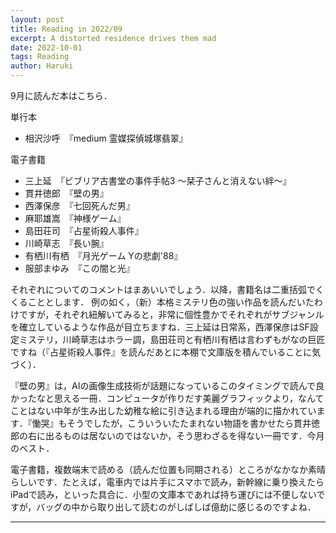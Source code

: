 ```yaml
---
layout: post
title: Reading in 2022/09
excerpt: A distorted residence drives them mad
date: 2022-10-01
tags: Reading
author: Haruki
---
```


9月に読んだ本はこちら．

単行本
* 相沢沙呼　『medium 霊媒探偵城塚翡翠』

電子書籍
* 三上延　『ビブリア古書堂の事件手帖3 ～栞子さんと消えない絆～』
* 貫井徳郎　『壁の男』
* 西澤保彦　『七回死んだ男』
* 麻耶雄嵩　『神様ゲーム』
* 島田荘司　『占星術殺人事件』
* 川崎草志　『長い腕』
* 有栖川有栖　『月光ゲーム Yの悲劇'88』
* 服部まゆみ　『この闇と光』

それぞれについてのコメントはまあいいでしょう．以降，書籍名は二重括弧でくくることとします．
例の如く，（新）本格ミステリ色の強い作品を読んだいたわけですが，それぞれ紐解いてみると，非常に個性豊かでそれぞれがサブジャンルを確立しているような作品が目立ちますね．三上延は日常系，西澤保彦はSF設定ミステリ，川崎草志はホラー調，島田荘司と有栖川有栖は言わずもがなの巨匠ですね（『占星術殺人事件』を読んだあとに本棚で文庫版を積んでいることに気づく）．


『壁の男』は，AIの画像生成技術が話題になっているこのタイミングで読んで良かったなと思える一冊．コンピュータが作りだす美麗グラフィックより，なんてことはない中年が生み出した幼稚な絵に引き込まれる理由が端的に描かれています．『慟哭』もそうでしたが，こういういたたまれない物語を書かせたら貫井徳郎の右に出るものは居ないのではないか，そう思わざるを得ない一冊です．今月のベスト．


電子書籍，複数端末で読める（読んだ位置も同期される）ところがなかなか素晴らしいです．たとえば，電車内では片手にスマホで読み，新幹線に乗り換えたらiPadで読み，といった具合に．小型の文庫本であれば持ち運びには不便しないですが，バッグの中から取り出して読むのがしばしば億劫に感じるのですよね．


-----

